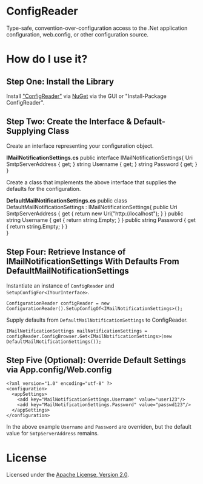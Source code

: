# ConfigReader

Type-safe, convention-over-configuration access to the .Net application configuration, web.config, or other configuration source.

# How do I use it?

## Step One: Install the Library

Install ["ConfigReader"](http://nuget.org/List/Packages/ConfigReader) via [NuGet](http://nuget.org) via the GUI or "Install-Package ConfigReader".

## Step Two: Create the Interface & Default-Supplying Class

Create an interface representing your configuration object.

**IMailNotificationSettings.cs**
    public interface IMailNotificationSettings{
        Uri SmtpServerAddress { get; }
        string Username { get; }
        string Password { get; }
    }

Create a class that implements the above interface that supplies the defaults for the configuration.

**DefaultMailNotificationSettings.cs**
    public class DefaultMailNotificationSettings : IMailNotificationSettings{
        public Uri SmtpServerAddress { get { return new Uri("http://localhost"); } }
        public string Username { get { return string.Empty; } }
        public string Password { get { return string.Empty; } }     
    }

## Step Four: Retrieve Instance of IMailNotificationSettings With Defaults From DefaultMailNotificationSettings

Instantiate an instance of `ConfigReader` and `SetupConfigFor<IYourInterface>`.

    ConfigurationReader configReader = new ConfigurationReader().SetupConfigOf<IMailNotificationSettings>();

Supply defaults from `DefaultMailNotificationSettings` to ConfigReader.

    IMailNotificationSettings mailNotificationSettings = configReader.ConfigBrowser.Get<IMailNotificationSettings>(new DefaultMailNotificationSettings());

## Step Five (Optional): Override Default Settings via App.config/Web.config

    <?xml version="1.0" encoding="utf-8" ?>
    <configuration>
      <appSettings>
        <add key="MailNotificationSettings.Username" value="user123"/>
        <add key="MailNotificationSettings.Password" value="passwd123"/>
      </appSettings>
    </configuration>

In the above example `Username` and `Password` are overriden, but the default value for `SmtpServerAddress` remains.

# License

Licensed under the [Apache License, Version 2.0](http://www.apache.org/licenses/LICENSE-2.0.html).